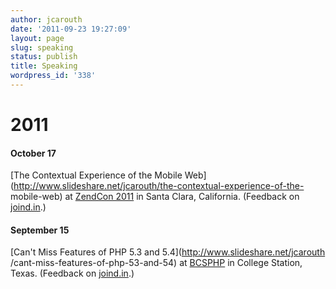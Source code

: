 ```yaml
---
author: jcarouth
date: '2011-09-23 19:27:09'
layout: page
slug: speaking
status: publish
title: Speaking
wordpress_id: '338'
---
```


# 2011

#### October 17

[The Contextual Experience of the Mobile
Web](http://www.slideshare.net/jcarouth/the-contextual-experience-of-the-
mobile-web) at [ZendCon 2011](http://zendcon.com/2011) in Santa Clara,
California. (Feedback on [joind.in](http://joind.in/talk/view/3786).)

#### September 15

[Can't Miss Features of PHP 5.3 and 5.4](http://www.slideshare.net/jcarouth
/cant-miss-features-of-php-53-and-54) at
[BCSPHP](http://bcsphp.eventbrite.com) in College Station, Texas. (Feedback on
[joind.in](http://joind.in/talk/view/3716).)

